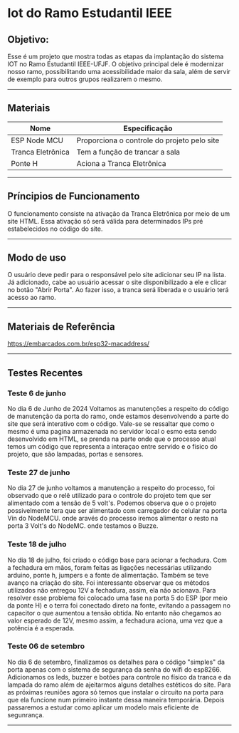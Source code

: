 # Iot do Ramo Estudantil IEEE

## Objetivo:
Esse é um projeto que mostra todas as etapas da implantação do sistema IOT no Ramo Estudantil IEEE-UFJF. O objetivo principal dele é modernizar nosso ramo, possibilitando uma acessibilidade maior da sala, além de servir de exemplo para outros grupos realizarem o mesmo.

_____________________________________________________________________________________________________________________________________

## Materiais

|        Nome          |    Especificação                           |
|----------------------|--------------------------------------------|
| ESP Node MCU         | Proporciona o controle do projeto pelo site|
| Tranca Eletrônica    | Tem a função de trancar a sala             |
| Ponte H              | Aciona a Tranca Eletrônica                 |

_____________________________________________________________________________________________________________________________________

## Príncipios de Funcionamento 

O funcionamento consiste na ativação da Tranca Eletrônica por meio de um site HTML. Essa ativação só será válida para determinados IPs pré estabelecidos no código do site.

________________________________________________________________________________________________________________________________________

## Modo de uso

O usuário deve pedir para o responsável pelo site adicionar seu IP na lista. Já adicionado, cabe ao usuário acessar o site disponibilizado a ele e clicar no botão "Abrir Porta". Ao fazer isso, a tranca será liberada e o usuário terá acesso ao ramo.

_______________________________________________________________________________________________________________________________________

## Materiais de Referência

https://embarcados.com.br/esp32-macaddress/

__________________________________________________________________________________________________________________________________________

## Testes Recentes

### Teste 6 de junho
No dia 6 de Junho de 2024 Voltamos as manutenções a respeito do código de manutenção da porta do ramo, onde estamos desenvolvendo a parte do site que será interativo com o código. Vale-se se ressaltar que como o mesmo é uma pagina armazenada no servidor local o esmo esta sendo desenvolvido em HTML, se prenda na parte onde que o processo atual temos um código que representa a interaçao entre servido e o fisico do projeto, que são lampadas, portas e sensores. 

### Teste 27 de junho
No dia 27 de junho voltamos a manutenção a respeito do processo, foi observado que o relê utilizado para o controle do projeto tem que ser alimentado com a tensão de 5 volt's. Podemos observa que o o projeto possivelmente tera que ser alimentado com carregador de celular na porta Vin do NodeMCU. onde aravés do processo iremos alimentar o resto na porta 3 Volt's do NodeMC. onde testamos o Buzze.

### Teste 18 de julho
No dia 18 de julho, foi criado o código base para acionar a fechadura. Com a fechadura em mãos, foram feitas as ligações necessárias utilizando arduino, ponte h, jumpers e a fonte de alimentação. Também se teve avanço na criação do site. Foi interessante observar que os métodos utilizados não entregou 12V a fechadura, assim, ela não acionava. Para resolver esse problema foi colocado uma fase na porta 5 do ESP (por meio da ponte H) e o terra foi conectado direto na fonte, evitando a passagem no capacitor o que aumentou a tensão obtida. No entanto não chegamos ao valor esperado de 12V, mesmo assim, a fechadura aciona, uma vez que a potência é a esperada.

### Teste 06 de setembro

No dia 6 de setembro, finalizamos os detalhes para o código "simples" da porta apenas com o sistema de segurança da senha do wifi do esp8266. Adicionamos os leds, buzzer e  botões para controle no físico da tranca e da lampada do ramo além de ajeitarmos alguns detalhes estéticos do site. Para as próximas reuniões agora só temos que instalar o circuito na porta para que ela funcione num primeiro instante dessa maneira temporária. Depois passaremos a estudar como aplicar um modelo mais eficiente de segunrança.
__________________________________________________________________________________________________________________________________________________________________________________
